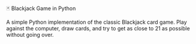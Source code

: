 🃏 Blackjack Game in Python

A simple Python implementation of the classic Blackjack card game. Play against the computer, draw cards, and try to get as close to 21 as possible without going over.
